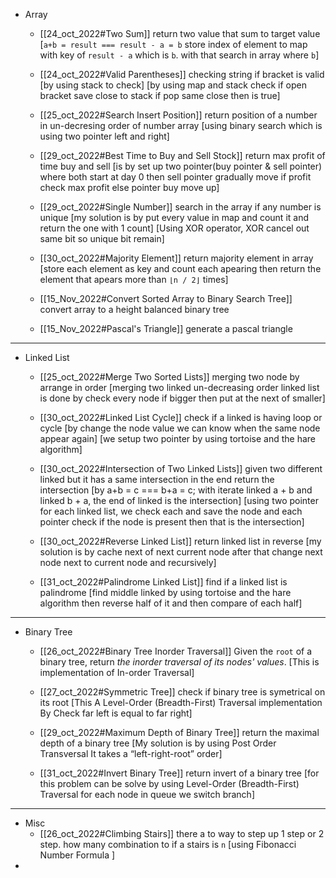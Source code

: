 * Array 
	* [[24_oct_2022#Two Sum]]
		return two value that sum to target value 
		[`a+b = result === result - a = b` store index of element to map with key of `result - a` which is `b`. with that search in array where `b`]
		
	* [[24_oct_2022#Valid Parentheses]]
		checking string if bracket is valid
		[by using stack to check]
		[by using map and stack check if open bracket save close to stack if pop same close then is true]
		
	* [[25_oct_2022#Search Insert Position]]
		return position of a number in un-decresing order of number array
		[using binary search which is using two pointer left and right]
		
	* [[29_oct_2022#Best Time to Buy and Sell Stock]]
		return max profit of time buy and sell
		[is by set up two pointer(buy pointer & sell pointer) where both start at day 0 then sell pointer gradually move if profit check max profit else pointer buy move up]
		
	* [[29_oct_2022#Single Number]]
		search in the array if any number is unique
		[my solution is by put every value in map and count it and return the one with 1 count]
		[Using XOR operator, XOR cancel out same bit so unique bit remain]
		
	* [[30_oct_2022#Majority Element]]
		return majority element in array
		[store each element as key and count each apearing then return the element that apears more than `⌊n / 2⌋` times]
		
	* [[15_Nov_2022#Convert Sorted Array to Binary Search Tree]]
		convert array to a height balanced binary tree
		
	* [[15_Nov_2022#Pascal's Triangle]]
		generate a pascal triangle
___

* Linked List
	* [[25_oct_2022#Merge Two Sorted Lists]]
		merging two node by arrange in order
		[merging two linked un-decreasing order linked list is done by check every node if bigger then put at the next of smaller]
		
	* [[30_oct_2022#Linked List Cycle]]
		check if a linked is having loop or cycle
		[by change the node value we can know when the same node appear again]
		[we setup two pointer by using tortoise and the hare algorithm]
		
	* [[30_oct_2022#Intersection of Two Linked Lists]]
		given two different linked but it has a same intersection in the end 
		return the intersection
		[by a+b = c === b+a = c; with iterate linked a + b and linked b + a, the end of linked is the intersection]
		[using two pointer for each linked list, we check each and save the node and each pointer check if the node is present then that is the intersection]
	
	* [[30_oct_2022#Reverse Linked List]]
		return linked list in reverse
		[my solution is by cache next of next current node after that change next node next to current node and recursively]
		
	* [[31_oct_2022#Palindrome Linked List]]
		find if a linked list is palindrome
		[find middle linked by using tortoise and the hare algorithm then reverse half of it and then compare of each half]
		
___

* Binary Tree
	* [[26_oct_2022#Binary Tree Inorder Traversal]]
		Given the `root` of a binary tree, return _the inorder traversal of its nodes' values_.
		[This is implementation of In-order Traversal]
		
	* [[27_oct_2022#Symmetric Tree]]
		check if binary tree is symetrical on its root
		[This A Level-Order (Breadth-First) Traversal implementation By Check far left is equal to far right]
		
	* [[29_oct_2022#Maximum Depth of Binary Tree]]
		return the maximal depth of a binary tree
		[My solution is by using Post Order Transversal It takes a “left-right-root” order]
		
	* [[31_oct_2022#Invert Binary Tree]]
		return invert of a binary tree
		[for this problem can be solve by using Level-Order (Breadth-First) Traversal for each node in queue we switch branch]
		
___

* Misc
	* [[26_oct_2022#Climbing Stairs]]
		there a to way to step up 1 step or 2 step. how many combination to if a stairs is `n`
		[using Fibonacci Number Formula ]
* 